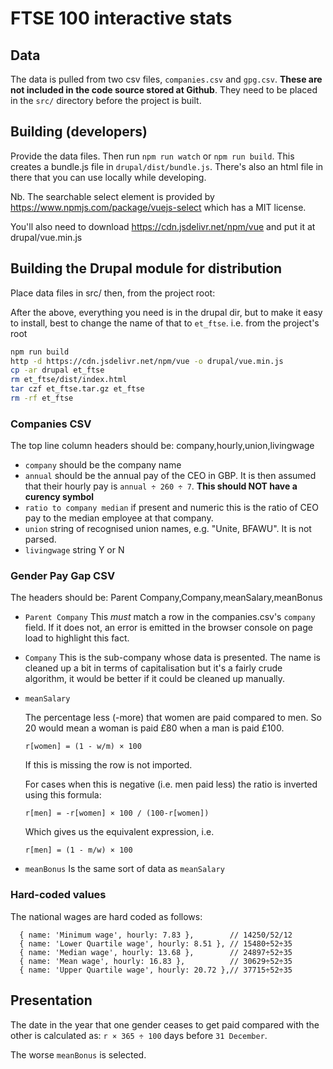 # FTSE 100 interactive stats

## Data

The data is pulled from two csv files, `companies.csv` and `gpg.csv`.
**These are not included in the code source stored at Github**. They need
to be placed in the `src/` directory before the project is built.

## Building (developers)

Provide the data files. Then run `npm run watch` or `npm run build`. This creates a bundle.js file
in `drupal/dist/bundle.js`. There's also an html file in there that you
can use locally while developing.

Nb. The searchable select element is provided by
https://www.npmjs.com/package/vuejs-select which has a MIT license.

You'll also need to download https://cdn.jsdelivr.net/npm/vue and put it
at drupal/vue.min.js

## Building the Drupal module for distribution

Place data files in src/ then, from the project root:


After the above, everything you need is in the drupal dir, but to make it
easy to install, best to change the name of that to `et_ftse`. i.e. from
the project's root

```bash
npm run build
http -d https://cdn.jsdelivr.net/npm/vue -o drupal/vue.min.js
cp -ar drupal et_ftse
rm et_ftse/dist/index.html
tar czf et_ftse.tar.gz et_ftse
rm -rf et_ftse
```



### Companies CSV

The top line column headers should be: company,hourly,union,livingwage

- `company` should be the company name
- `annual` should be the annual pay of the CEO in GBP. It is then assumed
  that their hourly pay is `annual ÷ 260 ÷ 7`. **This should NOT
  have a curency symbol**
- `ratio to company median` if present and numeric this is the ratio of CEO pay
  to the median employee at that company.
- `union` string of recognised union names, e.g. "Unite, BFAWU". It is not
  parsed.
- `livingwage` string Y or N

### Gender Pay Gap CSV

The headers should be: Parent Company,Company,meanSalary,meanBonus

- `Parent Company` This *must* match a row in the companies.csv's
  `company` field. If it does not, an error is emitted in the browser
  console on page load to highlight this fact.

- `Company` This is the sub-company whose data is presented. The name is
  cleaned up a bit in terms of capitalisation but it's a fairly crude
  algorithm, it would be better if it could be cleaned up manually.
- `meanSalary`

   The percentage less (-more) that women are paid compared to men. So 20 would
   mean a woman is paid £80 when a man is paid £100.

   ```
   r[women] = (1 - w/m) × 100
   ```

   If this is missing the row is not imported.

   For cases when this is negative (i.e. men paid less) the ratio is inverted
   using this formula:

   ```
   r[men] = -r[women] × 100 / (100-r[women])
   ```

   Which gives us the equivalent expression, i.e.

   ```
   r[men] = (1 - m/w) × 100
   ```

- `meanBonus` Is the same sort of data as `meanSalary`

### Hard-coded values

The national wages are hard coded as follows:

```
  { name: 'Minimum wage', hourly: 7.83 },        // 14250/52/12
  { name: 'Lower Quartile wage', hourly: 8.51 }, // 15480÷52÷35
  { name: 'Median wage', hourly: 13.68 },        // 24897÷52÷35
  { name: 'Mean wage', hourly: 16.83 },          // 30629÷52÷35
  { name: 'Upper Quartile wage', hourly: 20.72 },// 37715÷52÷35
```

## Presentation

The date in the year that one gender ceases to get paid compared with the other
is calculated as: `r × 365 ÷ 100` days before `31 December`.

The worse `meanBonus` is selected.


